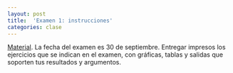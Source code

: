 ```yaml
---
layout: post
title:  'Examen 1: instrucciones'
categories: clase
---
```


[Material](https://www.dropbox.com/s/5dmliza7lfdv5pc/examen_1_AE.zip?dl=1). La fecha del examen es 30 de septiembre. Entregar impresos los ejercicios que se indican en el examen, con gráficas, tablas y salidas que soporten tus resultados y argumentos.